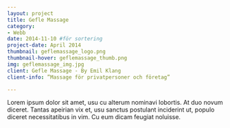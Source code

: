 ```yaml
---
layout: project
title: Gefle Massage
category: 
- Webb
date: 2014-11-10 #för sortering
project-date: April 2014
thumbnail: geflemassage_logo.png
thumbnail-hover: geflemassage_thumb.png
img: geflemassage_img.jpg
client: Gefle Massage - By Emil Klang
client-info: ”Massage för privatpersoner och företag”

---
```

Lorem ipsum dolor sit amet, usu cu alterum nominavi lobortis. At duo novum diceret. Tantas apeirian vix et, usu sanctus postulant inciderint ut, populo diceret necessitatibus in vim. Cu eum dicam feugiat noluisse.